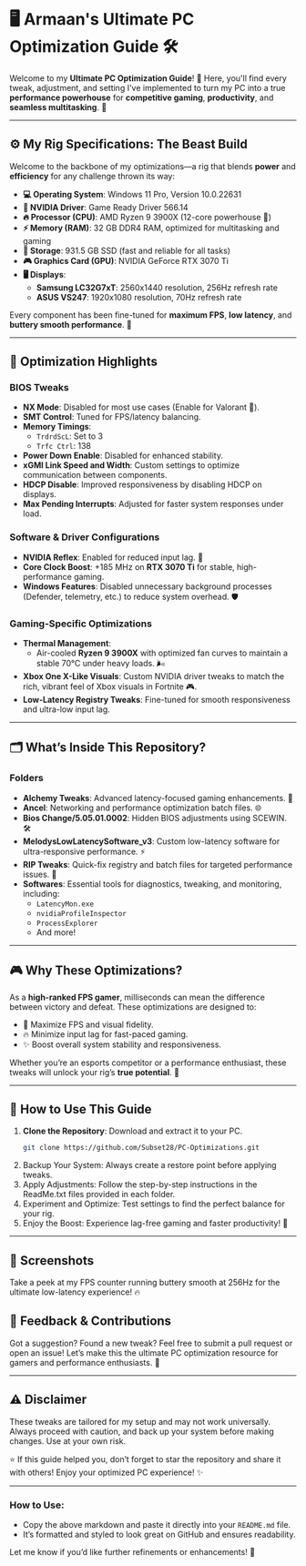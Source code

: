 # 🖥️ Armaan's Ultimate PC Optimization Guide 🛠️  

Welcome to my **Ultimate PC Optimization Guide**! 🎉 Here, you'll find every tweak, adjustment, and setting I've implemented to turn my PC into a true **performance powerhouse** for **competitive gaming**, **productivity**, and **seamless multitasking**. 🚀  

---

## ⚙️ **My Rig Specifications: The Beast Build**  
Welcome to the backbone of my optimizations—a rig that blends **power** and **efficiency** for any challenge thrown its way:  

- **💻 Operating System**: Windows 11 Pro, Version 10.0.22631  
- **🎯 NVIDIA Driver**: Game Ready Driver 566.14  
- **🔥 Processor (CPU)**: AMD Ryzen 9 3900X (12-core powerhouse 🐉)  
- **⚡ Memory (RAM)**: 32 GB DDR4 RAM, optimized for multitasking and gaming  
- **💾 Storage**: 931.5 GB SSD (fast and reliable for all tasks)  
- **🎮 Graphics Card (GPU)**: NVIDIA GeForce RTX 3070 Ti  
- **🖥️ Displays**:
  - **Samsung LC32G7xT**: 2560x1440 resolution, 256Hz refresh rate  
  - **ASUS VS247**: 1920x1080 resolution, 70Hz refresh rate  

Every component has been fine-tuned for **maximum FPS**, **low latency**, and **buttery smooth performance**. 💪  

---

## 🔧 **Optimization Highlights**  

### **BIOS Tweaks**  
- **NX Mode**: Disabled for most use cases (Enable for Valorant 🔫).  
- **SMT Control**: Tuned for FPS/latency balancing.  
- **Memory Timings**:
  - `TrdrdScL`: Set to 3  
  - `Trfc Ctrl`: 138  
- **Power Down Enable**: Disabled for enhanced stability.  
- **xGMI Link Speed and Width**: Custom settings to optimize communication between components.  
- **HDCP Disable**: Improved responsiveness by disabling HDCP on displays.  
- **Max Pending Interrupts**: Adjusted for faster system responses under load.  

### **Software & Driver Configurations**  
- **NVIDIA Reflex**: Enabled for reduced input lag. 🎯  
- **Core Clock Boost**: +185 MHz on **RTX 3070 Ti** for stable, high-performance gaming.  
- **Windows Features**: Disabled unnecessary background processes (Defender, telemetry, etc.) to reduce system overhead. 🛡️  

### **Gaming-Specific Optimizations**  
- **Thermal Management**:  
  - Air-cooled **Ryzen 9 3900X** with optimized fan curves to maintain a stable 70°C under heavy loads. 🌬️  
- **Xbox One X-Like Visuals**: Custom NVIDIA driver tweaks to match the rich, vibrant feel of Xbox visuals in Fortnite 🎮.  
- **Low-Latency Registry Tweaks**: Fine-tuned for smooth responsiveness and ultra-low input lag.  

---

## 🗂️ **What’s Inside This Repository?**  

### **Folders**  
- **Alchemy Tweaks**: Advanced latency-focused gaming enhancements. 🎯  
- **Ancel**: Networking and performance optimization batch files. 🌐  
- **Bios Change/5.05.01.0002**: Hidden BIOS adjustments using SCEWIN. 🛠️  
- **MelodysLowLatencySoftware_v3**: Custom low-latency software for ultra-responsive performance. ⚡  
- **RIP Tweaks**: Quick-fix registry and batch files for targeted performance issues. 💾  
- **Softwares**: Essential tools for diagnostics, tweaking, and monitoring, including:
  - `LatencyMon.exe`  
  - `nvidiaProfileInspector`  
  - `ProcessExplorer`  
  - And more!  

---

## 🎮 **Why These Optimizations?**  
As a **high-ranked FPS gamer**, milliseconds can mean the difference between victory and defeat. These optimizations are designed to:  
- 🎯 Maximize FPS and visual fidelity.  
- 🔥 Minimize input lag for fast-paced gaming.  
- ✨ Boost overall system stability and responsiveness.  

Whether you’re an esports competitor or a performance enthusiast, these tweaks will unlock your rig’s **true potential**. 🚀  

---

## 🌟 **How to Use This Guide**  
1. **Clone the Repository**: Download and extract it to your PC.  
   ```bash
   git clone https://github.com/Subset28/PC-Optimizations.git

2. Backup Your System: Always create a restore point before applying tweaks.
3. Apply Adjustments: Follow the step-by-step instructions in the ReadMe.txt files provided in each folder.
4. Experiment and Optimize: Test settings to find the perfect balance for your rig.
5. Enjoy the Boost: Experience lag-free gaming and faster productivity! 🎉

---

## 📸 Screenshots

Take a peek at my FPS counter running buttery smooth at 256Hz for the ultimate low-latency experience! 🔥

## 💬 Feedback & Contributions
Got a suggestion? Found a new tweak? Feel free to submit a pull request or open an issue!
Let’s make this the ultimate PC optimization resource for gamers and performance enthusiasts. 🌟

---

## ⚠️ Disclaimer
These tweaks are tailored for my setup and may not work universally. Always proceed with caution, and back up your system before making changes. Use at your own risk.

⭐ If this guide helped you, don’t forget to star the repository and share it with others!
Enjoy your optimized PC experience! ✨

---


### How to Use:
- Copy the above markdown and paste it directly into your `README.md` file.  
- It’s formatted and styled to look great on GitHub and ensures readability.  

Let me know if you’d like further refinements or enhancements! 🚀
